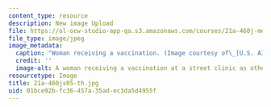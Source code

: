 ```yaml
---
content_type: resource
description: New image Upload
file: https://ol-ocw-studio-app-qa.s3.amazonaws.com/courses/21a-460j-medicine-religion-and-politics-in-africa-and-the-african-diaspora-spring-2005/01bce92bfc36457a35adec3da5d4955f_21a-460js05-th.jpg
file_type: image/jpeg
image_metadata:
  caption: "Woman receiving a vaccination. (Image courtesy of\_[U.S. AID](http://www.usaid.gov/).)"
  credit: ''
  image-alt: A woman receiving a vaccination at a street clinic as others watch.
resourcetype: Image
title: 21a-460js05-th.jpg
uid: 01bce92b-fc36-457a-35ad-ec3da5d4955f
---
```

